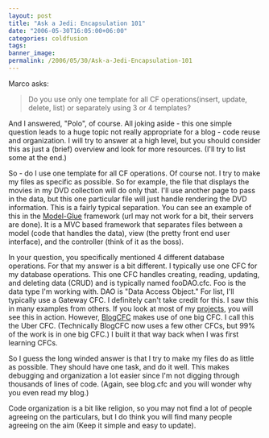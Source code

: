```yaml
---
layout: post
title: "Ask a Jedi: Encapsulation 101"
date: "2006-05-30T16:05:00+06:00"
categories: coldfusion 
tags: 
banner_image: 
permalink: /2006/05/30/Ask-a-Jedi-Encapsulation-101
---
```


Marco asks:

<blockquote>
Do you use only one template for all CF operations(insert, update, delete, list) or separately using 3 or 4 templates?
</blockquote>

And I answered, "Polo", of course. All joking aside - this one simple question leads to a huge topic not really appropriate for a blog - code reuse and organization. I will try to answer at a high level, but you should consider this as just a (brief) overview and look for more resources. (I'll try to list some at the end.)

So - do I use one template for all CF operations. Of course not. I try to make my files as specific as possible. So for example, the file that displays the movies in my DVD collection will do only that. I'll use another page to pass in the data, but this one particular file will just handle rendering the DVD information. This is a fairly typical separation. You can see an example of this in the <a href="http://www.model-glue.com">Model-Glue</a> framework (url may not work for a bit, their servers are done). It is a MVC based framework that separates files between a model (code that handles the data), view (the pretty front end user interface), and the controller (think of it as the boss). 

In your question, you specifically mentioned 4 different database operations. For that my answer is a bit different. I typically use one CFC for my database operations. This one CFC handles creating, reading, updating, and deleting data (CRUD) and is typically named fooDAO.cfc. Foo is the data type I'm working with. DAO is "Data Access Object." For list, I'll typically use a Gateway CFC. I definitely can't take credit for this. I saw this in many examples from others. If you look at most of my <a href="http://ray.camdenfamily.com/projects/projects.cfm">projects</a>, you will see this in action. However, <a href="http://www.blogcfc.com">BlogCFC</a> makes use of one big CFC. I call this the Uber CFC. (Technically BlogCFC now uses a few other CFCs, but 99% of the work is in one big CFC.) I built it that way back when I was first learning CFCs. 

So I guess the long winded answer is that I try to make my files do as little as possible. They should have one task, and do it well. This makes debugging and organization a lot easier since I'm not digging through thousands of lines of code. (Again, see blog.cfc and you will wonder why you even read my blog.) 

Code organization is a bit like religion, so you may not find a lot of people agreeing on the particulars, but I do think you will find many people agreeing on the aim (Keep it simple and easy to update).